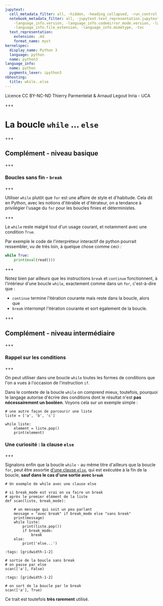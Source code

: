 ```yaml
---
jupytext:
  cell_metadata_filter: all, -hidden, -heading_collapsed, -run_control, -trusted
  notebook_metadata_filter: all, -jupytext.text_representation.jupytext_version, -jupytext.text_representation.format_version,
    -language_info.version, -language_info.codemirror_mode.version, -language_info.codemirror_mode,
    -language_info.file_extension, -language_info.mimetype, -toc
  text_representation:
    extension: .md
    format_name: myst
kernelspec:
  display_name: Python 3
  language: python
  name: python3
language_info:
  name: python
  pygments_lexer: ipython3
nbhosting:
  title: while..else
---
```


<div class="licence">
<span>Licence CC BY-NC-ND</span>
<span>Thierry Parmentelat &amp; Arnaud Legout</span>
<span>Inria - UCA</span>
</div>

+++

# La boucle `while` ... `else`

+++

## Complément - niveau basique

+++

### Boucles sans fin - `break`

+++

Utiliser `while` plutôt que `for` est une affaire de style et d'habitude. Cela dit en Python, avec les notions d'itérable et d'itérateur, on a tendance à privilégier l'usage du `for` pour les boucles finies et déterministes.

+++

Le `while` reste malgré tout d'un usage courant, et notamment avec une condition `True`.

Par exemple le code de l'interpréteur interactif de python pourrait ressembler, vu de très loin, à quelque chose comme ceci :

```python
while True:
    print(eval(read()))
```

+++

Notez bien par ailleurs que les instructions `break` et `continue` fonctionnent, à l'intérieur d'une boucle `while`, exactement comme dans un `for`, c'est-à-dire que :

* `continue` termine l'itération courante mais reste dans la boucle, alors que
* `break` interrompt l'itération courante et sort également de la boucle.

+++

## Complément - niveau intermédiaire

+++

### Rappel sur les conditions

+++

On peut utiliser dans une boucle `while` toutes les formes de conditions que l'on a vues à l'occasion de l'instruction `if`.

Dans le contexte de la boucle `while` on comprend mieux, toutefois, pourquoi le langage autorise d'écrire des conditions dont le résultat n'est **pas nécessairement un booléen**. Voyons cela sur un exemple simple :

```{code-cell} ipython3
# une autre façon de parcourir une liste
liste = ['a', 'b', 'c']

while liste:
    element = liste.pop()
    print(element)
```

### Une curiosité : la clause `else`

+++

Signalons enfin que la boucle `while` - au même titre d'ailleurs que la boucle `for`, peut être assortie [d'une clause `else`](https://docs.python.org/3/reference/compound_stmts.html#the-while-statement), qui est exécutée à la fin de la boucle, **sauf dans le cas d'une sortie avec `break`**

```{code-cell} ipython3
# Un exemple de while avec une clause else

# si break_mode est vrai on va faire un break
# après le premier élément de la liste
def scan(liste, break_mode):

    # un message qui soit un peu parlant
    message = "avec break" if break_mode else "sans break"
    print(message)
    while liste:
        print(liste.pop())
        if break_mode:
            break
    else:
        print('else...')
```

```{code-cell} ipython3
:tags: [gridwidth-1-2]

# sortie de la boucle sans break
# on passe par else
scan(['a'], False)
```

```{code-cell} ipython3
:tags: [gridwidth-1-2]

# on sort de la boucle par le break
scan(['a'], True)
```

Ce trait est toutefois **très rarement** utilisé.
